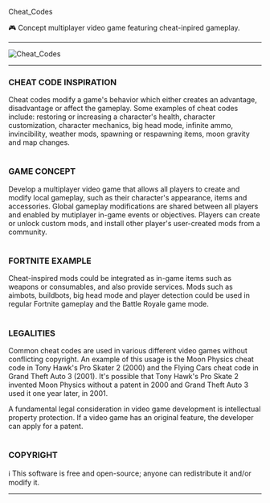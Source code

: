 Cheat_Codes

🎮 Concept multiplayer video game featuring cheat-inpired gameplay.

***
![Cheat_Codes](https://github.com/sourceduty/Cheat_Codes/assets/123030236/9914a384-0b1f-473d-b086-a91f6b8730f0)
***
### CHEAT CODE INSPIRATION

Cheat codes modify a game's behavior which either creates an advantage, disadvantage or affect the gameplay. Some examples of cheat codes include: restoring or increasing a character's health, character customization, character mechanics, big head mode, infinite ammo, invincibility, weather mods, spawning or respawning items, moon gravity and map changes. 

#
### GAME CONCEPT 

Develop a multiplayer video game that allows all players to create and modify local gameplay, such as their character's appearance, items and accessories. Global gameplay modifications are shared between all players and enabled by mutiplayer in-game events or objectives. Players can create or unlock custom mods, and install other player's user-created mods from a community.

#
### FORTNITE EXAMPLE 

Cheat-inspired mods could be integrated as in-game items such as weapons or consumables, and also provide services. Mods such as aimbots, buildbots, big head mode and player detection could be used in regular Fortnite gameplay and the Battle Royale game mode. 

#
### LEGALITIES

Common cheat codes are used in various different video games without conflicting copyright. An example of this usage is the Moon Physics cheat code in Tony Hawk's Pro Skater 2 (2000) and the Flying Cars cheat code in Grand Theft Auto 3 (2001). It's possible that Tony Hawk's Pro Skate 2 invented Moon Physics without a patent in 2000 and Grand Theft Auto 3 used it one year later, in 2001.

A fundamental legal consideration in video game development is intellectual property protection. If a video game has an original feature, the developer can apply for a patent. 

#
### COPYRIGHT

ℹ️ This software is free and open-source; anyone can redistribute it and/or modify it.

***
